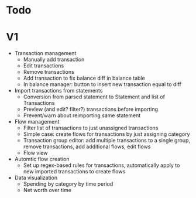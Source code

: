 # Todo

# V1
- Transaction management
  - Manually add transaction
  - Edit transactions
  - Remove transactions
  - Add transaction to fix balance diff in balance table
  - In balance manager: button to insert new transaction equal to diff
- Import transactions from statements
  - Conversion from parsed statement to Statement and list of Transactions
  - Preview (and edit? filter?) transactions before importing
  - Prevent/warn about reimporting same statement
- Flow management
  - Filter list of transactions to just unassigned transactions
  - Simple case: create flows for transactions by just assigning category
  - Transaction group editor: add multiple transactions to a single group, remove transactions, add additional flows, edit flows
  - Flow view
- Automtic flow creation
  - Set up regex-based rules for transactions, automatically apply to new imported transactions to create flows
- Data visualization
  - Spending by category by time period
  - Net worth over time
